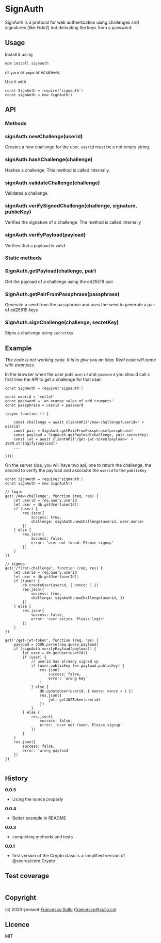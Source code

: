 # SignAuth

SignAuth is a protocol for web authentication using challenges and signatures (like Fido2) but derivating the keys from a password.


## Usage

Install it using
```
npm install signauth
```
or `yarn` or `pnpm` or whatever.

Use it with
```
const SignAuth = require('signauth')
const signAuth = new SignAuth()

```

## API

### Methods

### signAuth.newChallenge(userid)
Creates a new challenge for the user. `userid` must be a not empty string.

### signAuth.hashChallenge(challenge)
Hashes a challenge. This method is called internally.

### signAuth.validateChallenge(challenge)
Validates a challenge

### signAuth.verifySignedChallenge(challenge, signature, publicKey)
Verifies the signature of a challenge. The method is called internally

### signAuth.verifyPayload(payload)
Verifies that a payload is valid

### Static methods

### SignAuth.getPayload(challenge, pair)
Get the payload of a challenge using the ed25519 pair 

### SignAuth.getPairFromPassphrase(passphrase)
Generate a seed from the passphrase and uses the seed to generate a pair of ed25519 keys

### SignAuth.signChallenge(challenge, secretKey)
Signs a challenge using `secretKey`

## Example

_The code is not working code. It is to give you an idea. Real code will come with examples._

In the browser when the user puts `userid` and `password` you should call a first time the API to get a challenge for that user. 

```
const SignAuth = require('signauth')

const userid = 'sullof'
const password = 'an orange sales of odd trumpets'
const passphrase = userid + password

(async function () {

    const challenge = await clientAPI('/new-challenge?userid=' + userid)
    const pair = SignAuth.getPairFromPassphrase(passphrase)
    const payload = SignAuth.getPayload(challenge, pair.secretKey)
    const jwt = await clientAPI('/get-jwt-token?payload=' + JSON.stringify(payload))
    ...

})()

```

On the server side, you will have two api, one to return the challenge, the second to verify the payload and associate the `userid` to the `publicKey`

```
const SignAuth = require('signauth')
const signAuth = new SignAuth()

// login
get('/new-challenge', function (req, res) {
    let userid = req.query.userid
    let user = db.getUser(userId))
    if (user) {
        res.json({
            success: true,
            challenge: signAuth.newChallenge(userid, user.nonce)
        })
    } else {
        res.json({
            success: false,
            error: 'user not found. Please signup'
        })
    }
})

// signup
get('/first-challenge', function (req, res) {
    let userid = req.query.userid
    let user = db.getUser(userId))
    if (!user) {
        db.createUser(userid, { nonce: 1 })
        res.json({
            success: true,
            challenge: signAuth.newChallenge(userid, 1)
        })
    } else {
        res.json({
            success: false,
            error: 'user exists. Please login'
        })
    }
})

get('/get-jwt-token', function (req, res) {
    payload = JSON.parse(req.query.payload)
    if (signAuth.verifyPayload(payload)) {
        let user = db.getUser(userId))
        if (user) {
            // userid has already signed up
            if (user.publicKey !== payload.publicKey) {
                res.json(
                    success: false,
                    error: `wrong key`
                )
            } else {
                db.updateUser(userid, { nonce: nonce + 1 })
                res.json({
                    jwt: getJWTToken(userid)
                })
            }
        } else {
            res.json({
                success: false,
                error: 'user not found. Please signup'
            })
        }
    }
    res.json({
        success: false,
        error: 'wrong payload'
    })
})


```



## History

__0.0.5__
* Using the nonce properly

__0.0.4__
* Better example in README

__0.0.3__
* completing methods and tests 

__0.0.1__
* first version of the Crypto class is a simplified version of @secrez/core:Crypto  


## Test coverage

```

```


## Copyright

(c) 2020-present [Francesco Sullo](https://francesco.sullo.co) (<francesco@sullo.co>)

## Licence

MIT
